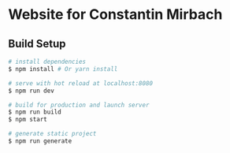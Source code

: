 # Website for Constantin Mirbach

## Build Setup

``` bash
# install dependencies
$ npm install # Or yarn install

# serve with hot reload at localhost:8080
$ npm run dev

# build for production and launch server
$ npm run build
$ npm start

# generate static project
$ npm run generate
```
